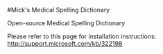 #Mick's Medical Spelling Dictionary

Open-source Medical Spelling Dictionary

Please refer to this page for installation instructions: http://support.microsoft.com/kb/322198
